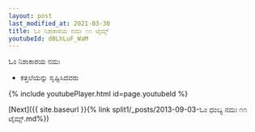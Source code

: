 ```yaml
---
layout: post
last_modified_at: 2021-03-30
title: ಓಂ ನಿಶಾಕಾರಯ ನಮಃ ೧೧ ಟೈಮ್ಸ್
youtubeId: d8LhLuF_WaM
---
```

 
 
 ಓಂ ನಿಶಾಕಾರಯ ನಮಃ  
 
 -  ಕತ್ತಲೆಯನ್ನು ಸೃಷ್ಟಿಸಿದವರು 
 
  
 
  
 
 
 
 
 
 


{% include youtubePlayer.html id=page.youtubeId %}
 
[Next]({{ site.baseurl }}{% link  split1/_posts/2013-09-03-ಓಂ ಧಂಬ್ಯ ನಮಃ ೧೧ ಟೈಮ್ಸ್.md%})
 
